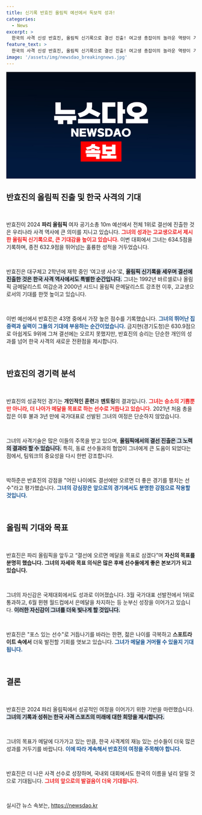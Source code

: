 ```yaml
---
title: 신기록 반효진 올림픽 예선에서 독보적 성과!
categories:
  - News
excerpt: >
  한국의 사격 신성 반효진, 올림픽 신기록으로 결선 진출! 여고생 총잡이의 놀라운 역량이 기대를 모은다. 하지만 금지현은 아쉽게 탈락하며 희비 엇갈린 순간이 펼쳐졌다.
feature_text: >
  한국의 사격 신성 반효진, 올림픽 신기록으로 결선 진출! 여고생 총잡이의 놀라운 역량이 기대를 모은다. 하지만 금지현은 아쉽게 탈락하며 희비 엇갈린 순간이 펼쳐졌다.
image: '/assets/img/newsdao_breakingnews.jpg'
---
```


<p><img src="/assets/img/newsdao_breakingnews.jpg" alt="koreaapp 속보" /></p>

<h2 data-ke-size="size26">반효진의 올림픽 진출 및 한국 사격의 기대</h2>

<p data-ke-size="size16">&nbsp;</p>

<p>반효진이 2024 <b>파리 올림픽</b> 여자 공기소총 10m 예선에서 전체 1위로 결선에 진출한 것은 우리나라 사격 역사에 큰 의미를 지니고 있습니다. <b><span style="color: #ee2323;">그녀의 성과는 고교생으로서 제시한 올림픽 신기록으로, 큰 기대감을 높이고 있습니다.</span></b> 이번 대회에서 그녀는 634.5점을 기록하며, 종전 632.9점을 뛰어넘는 훌륭한 성적을 거두었습니다.</p>

<p data-ke-size="size16">&nbsp;</p>

<p>반효진은 대구체고 2학년에 재학 중인 ‘여고생 사수’로, <b><span style="background-color: #21538527;">올림픽 신기록을 세우며 결선에 진출한 것은 한국 사격 역사에서도 특별한 순간입니다.</span></b> 그녀는 1992년 바르셀로나 올림픽 금메달리스트 여갑순과 2000년 시드니 올림픽 은메달리스트 강초현 이후, 고교생으로서의 기대를 한껏 높이고 있습니다.</p>

<p data-ke-size="size16">&nbsp;</p>

<p>이번 예선에서 반효진은 43명 중에서 가장 높은 점수를 기록했습니다. <b><span style="color: #1a5490;">그녀의 뛰어난 집중력과 실력이 그들의 기대에 부응하는 순간이었습니다.</span></b> 금지현(경기도청)은 630.9점으로 아쉽게도 9위에 그쳐 결선에는 오르지 못했지만, 반효진의 승리는 단순한 개인의 성과를 넘어 한국 사격의 새로운 전환점을 제시합니다.</p>

<p data-ke-size="size16">&nbsp;</p>

<h2 data-ke-size="size26">반효진의 경기력 분석</h2>

<p data-ke-size="size16">&nbsp;</p>

<p>반효진의 성공적인 경기는 <b>개인적인 훈련</b>과 <b>멘토링</b>의 결과입니다. <b><span style="color: #ee2323;">그녀는 승소의 기쁨뿐만 아니라, 더 나아가 메달을 목표로 하는 선수로 거듭나고 있습니다.</span></b> 2021년 처음 총을 잡은 이후 불과 3년 만에 국가대표로 선발된 그녀의 여정은 단순하지 않았습니다. </p>

<p data-ke-size="size16">&nbsp;</p>

<p>그녀의 사격기술은 많은 이들의 주목을 받고 있으며, <b><span style="background-color: #21538527;">올림픽에서의 결선 진출은 그 노력의 결과라 할 수 있습니다.</span></b> 특히, 동료 선수들과의 협업이 그녀에게 큰 도움이 되었다는 점에서, 팀워크의 중요성을 다시 한번 강조합니다.</p>

<p data-ke-size="size16">&nbsp;</p>

<p>박하준은 반효진의 강점을 "어린 나이에도 결선에만 오르면 더 좋은 경기를 펼치는 선수"라고 평가했습니다. <b><span style="color: #1a5490;">그녀의 강심장은 앞으로의 경기에서도 분명한 강점으로 작용할 것입니다.</span></b> </p>

<p data-ke-size="size16">&nbsp;</p>

<h2 data-ke-size="size26">올림픽 기대와 목표</h2>

<p data-ke-size="size16">&nbsp;</p>

<p>반효진은 파리 올림픽을 앞두고 “결선에 오르면 메달을 목표로 삼겠다”며 <b>자신의 목표를 분명히 했습니다.</b> <b><span style="ee2323;">그녀의 자세와 목표 의식은 많은 후배 선수들에게 좋은 본보기가 되고 있습니다.</span></b> </p>

<p data-ke-size="size16">&nbsp;</p>

<p>그녀의 자신감은 국제대회에서도 성과로 이어졌습니다. 3월 국가대표 선발전에서 1위로 통과하고, 6월 뮌헨 월드컵에서 은메달을 차지하는 등 눈부신 성장을 이어가고 있습니다. <b><span style="background-color: #21538527;">이러한 자신감이 그녀를 더욱 빛나게 할 것입니다.</span></b></p>

<p data-ke-size="size16">&nbsp;</p>

<p>반효진은 "포스 있는 선수"로 거듭나기를 바라는 한편, 젊은 나이를 극복하고 <b>스포트라이트 속에서</b> 더욱 발전할 기회를 엿보고 있습니다. <b><span style="color: #1a5490;">그녀가 메달을 거머쥘 수 있을지 기대됩니다.</span></b> </p>

<p data-ke-size="size16">&nbsp;</p>

<h2 data-ke-size="size26">결론</h2>

<p data-ke-size="size16">&nbsp;</p>

<p>반효진은 2024 파리 올림픽에서 성공적인 여정을 이어가기 위한 기반을 마련했습니다. <b><span style="background-color: #21538527;">그녀의 기록과 성취는 한국 사격 스포츠의 미래에 대한 희망을 제시합니다.</span></b> </p>

<p data-ke-size="size16">&nbsp;</p>

<p>그녀의 목표가 메달에 다가가고 있는 만큼, 한국 사격계의 재능 있는 선수들이 더욱 많은 성과를 거두기를 바랍니다. <b><span style="color: #1a5490;">이에 따라 계속해서 반효진의 여정을 주목해야 합니다.</span></b> </p>

<p data-ke-size="size16">&nbsp;</p>

<p>반효진은 더 나은 사격 선수로 성장하며, 국내외 대회에서도 한국의 이름을 널리 알릴 것으로 기대됩니다. <b><span style="color: #ee2323;">그녀의 앞으로의 발걸음이 더욱 기대됩니다.</span></b> </p>

<p data-ke-size="size16">&nbsp;</p>
실시간 뉴스 속보는, <a href="https://newsdao.kr" rel="dofollow">https://newsdao.kr</a>


